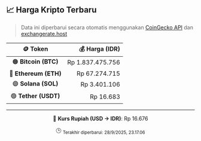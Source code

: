 

<!-- HARGA_KRIPTO -->
## 📈 Harga Kripto Terbaru

> Data ini diperbarui secara otomatis menggunakan [CoinGecko API](https://www.coingecko.com/) dan [exchangerate.host](https://exchangerate.host/)

<div align="center">

| 🪙 Token | 💰 Harga (IDR) |
|:------:|---------------:|
| 🟠 **Bitcoin (BTC)**   | Rp 1.837.475.756 |
| 🔵 **Ethereum (ETH)**  | Rp 67.274.715 |
| 🟣 **Solana (SOL)**    | Rp 3.401.106 |
| 🟢 **Tether (USDT)**   | Rp 16.683 |

---

💱 **Kurs Rupiah (USD → IDR)**: Rp 16.676

🕒 <sub>Terakhir diperbarui: 28/9/2025, 23.17.06</sub>

</div>
<!-- /HARGA_KRIPTO -->